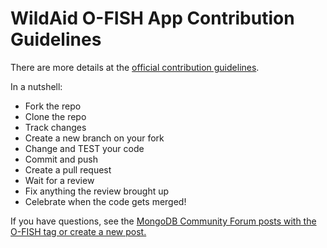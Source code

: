 # WildAid O-FISH App Contribution Guidelines

There are more details at the [official contribution guidelines](https://wildaid.github.io/contribute/).

In a nutshell:
- Fork the repo
- Clone the repo
- Track changes
- Create a new branch on your fork
- Change and TEST your code
- Commit and push
- Create a pull request
- Wait for a review
- Fix anything the review brought up
- Celebrate when the code gets merged!

If you have questions, see the [MongoDB Community Forum posts with the O-FISH tag or create a new post.](https://developer.mongodb.com/community/forums/tag/o-fish/)
